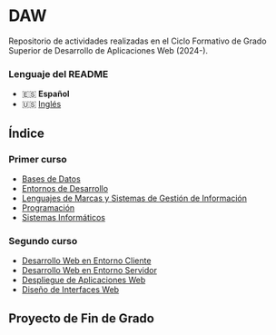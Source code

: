 # DAW
Repositorio de actividades realizadas en el Ciclo Formativo de Grado Superior de Desarrollo de Aplicaciones Web (2024-).

### Lenguaje del README
- 🇪🇸 **Español**
- 🇺🇸 [Inglés](./README-en.md)

## Índice
### Primer curso
- [Bases de Datos](https://github.com/Qv1ko/DAM/tree/main/Bases%20de%20datos)
- [Entornos de Desarrollo](https://github.com/Qv1ko/DAM/tree/main/Entornos%20de%20desarrollo)
- [Lenguajes de Marcas y Sistemas de Gestión de Información](https://github.com/Qv1ko/DAM/tree/main/Lenguajes%20de%20marcas%20y%20sistemas%20de%20gesti%C3%B3n%20de%20informaci%C3%B3n)
- [Programación](https://github.com/Qv1ko/DAM/tree/main/Programaci%C3%B3n)
- [Sistemas Informáticos](https://github.com/Qv1ko/DAM/tree/main/Sistemas%20inform%C3%A1ticos)
### Segundo curso
- [Desarrollo Web en Entorno Cliente](./Desarrollo%20Web%20en%20Entorno%20Cliente/)
- [Desarrollo Web en Entorno Servidor](./Desarrollo%20Web%20en%20Entorno%20Servidor/)
- [Despliegue de Aplicaciones Web](./Despliegue%20de%20Aplicaciones%20Web/)
- [Diseño de Interfaces Web](./Diseño%20de%20Interfaces%20Web/)

## Proyecto de Fin de Grado
